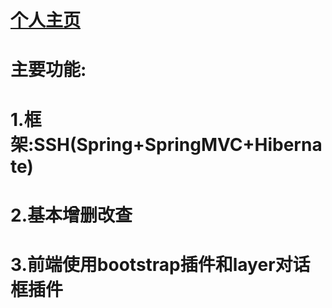 # <a href="http://www.memoryw.xin" target="_blank">个人主页</a>
# 主要功能:
# 1.框架:SSH(Spring+SpringMVC+Hibernate)
# 2.基本增删改查
# 3.前端使用bootstrap插件和layer对话框插件
